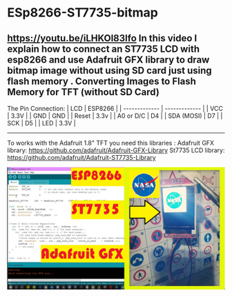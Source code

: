# ESp8266-ST7735-bitmap
https://youtu.be/iLHKOl83lfo
In this video I explain how to connect an ST7735 LCD with esp8266 and use Adafruit GFX library to draw bitmap image without using SD card just using flash memory .
Converting Images to Flash Memory  for TFT (without SD Card)
---------------------------------------------------
The Pin Connection:
| LCD  |  ESP8266 |
| ------------- | ------------- |
| VCC  |  3.3V  |
| GND  |  GND  |
| Reset  |  3.3v  |
| A0 or D/C  |  D4  |
| SDA (MOSI)  |  D7  |
| SCK  |  D5  |
| LED  |  3.3V  |

               
                
                  
              
           
           
                  
                
---------------------------------------------------
To works with the Adafruit 1.8" TFT  you need this  libraries :
Adafruit GFX library: https://github.com/adafruit/Adafruit-GFX-Library
St7735 LCD library: https://github.com/adafruit/Adafruit-ST7735-Library

![alt text](https://github.com/seraj94ai/ESp8266-ST7735-bitmap/blob/main/tft_Moment.jpg)
